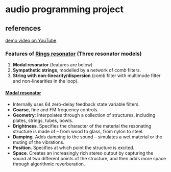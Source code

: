 # audio programming project

## references

[demo video on YouTube](https://www.youtube.com/watch?v=m27jSpFIRqA)

### Features of [Rings resonator](https://pichenettes.github.io/mutable-instruments-documentation/modules/rings/) (Three resonator models)
1. **Modal resonator** (features are below)
2. **Sympathetic strings**, modelled by a network of comb filters.
3. **String with non-linearity/dispersion** (comb filter with multimode filter and non-linearities in the loop).

#### [Modal resonator](https://pichenettes.github.io/mutable-instruments-documentation/modules/elements/#modal-resonator)
- Internally uses 64 zero-delay feedback state variable filters.
- **Coarse**, fine and FM frequency controls.
- **Geometry**: Interpolates through a collection of structures, including plates, strings, tubes, bowls.
- **Brightness**. Specifies the character of the material the resonating structure is made of – from wood to glass, from nylon to steel.
- **Damping**. Adds damping to the sound – simulates a wet material or the muting of the vibrations.
- **Position**. Specifies at which point the structure is excited.
- **Space**. Creates an increasingly rich stereo output by capturing the sound at two different points of the structure, and then adds more space through algorithmic reverberation.